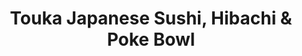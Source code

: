 ---
layout: place
title: "Touka Japanese Sushi, Hibachi & Poke Bowl"
permalink: /new-york/east-aurora/touka-japanese-sushi-hibachi-poke-bowl.html
stateAbbr: NY
stateName: New York
cityName: East Aurora
seo:
  name: "Touka Japanese Sushi, Hibachi & Poke Bowl"
  type: Restaurant
  links: http://www.toukabuffalo.com/
description: "Touka Japanese Sushi, Hibachi & Poke Bowl serves delicious sushi in East Aurora, New York. Try fresh Japanese dishes for a great dining experience. "
place_id: ChIJF8rSYeqn04kRg0xeDLzH52k
photos:
  - name: >-
      places/ChIJF8rSYeqn04kRg0xeDLzH52k/photos/AeeoHcLFWq2fk028myz3hbOuoK9bcT7fAHVuUnfQSfr6Vq-9HlUpBhpR6awxyCTd83ybXYBdqituxrMaSRggDiw5S5pO4VDZkX8n-EF71ddpQwU_AmufmKJ-CtJ77GjoMO_JgP6SjQ4T-7oTx0JENMrhtNrDiFKctfQlGnph96-Xc6xp3dVqYqp3tBFeJmjG4oKH1anRXy0uAADdZefgDd6SXy8ihthjnI5Iv8dw5ZIIQ9j_uZOXjTALHKDvl6D5FFezPcPZUkiGLLtF1hNRwo3mxbg1ScutuKDZhl_mH2c_DlbhukQxrFNniWVchXjyJTcrnHpvL7D1wJu6L55Mj4UN4NUBNVwwN8YuZ-m5S-mhTz7d2OckbdrVi7oMuKG_5Jipc9Um7z7RMX1DLmibtG31rDriuH5F85e0oZwfw8H6IyV0Rw
    widthPx: 4032
    heightPx: 2268
    authorAttributions:
      - displayName: Joel B
        uri: https://maps.google.com/maps/contrib/113337875822638439424
        photoUri: >-
          https://lh3.googleusercontent.com/a-/ALV-UjUwSOwuCJEBQJl0YMSr9jZrjICKcdrx_BHsmiNQjZcbMBSEH37_lA=s100-p-k-no-mo
    flagContentUri: >-
      https://www.google.com/local/imagery/report/?cb_client=maps_api_places.places_api&image_key=!1e10!2sCIHM0ogKEICAgIDy5uykaQ&hl=en-US
    googleMapsUri: >-
      https://www.google.com/maps/place//data=!3m4!1e2!3m2!1sCIHM0ogKEICAgIDy5uykaQ!2e10!4m2!3m1!1s0x89d3a7ea61d2ca17:0x69e7c7bc0c5e4c83
  - name: >-
      places/ChIJF8rSYeqn04kRg0xeDLzH52k/photos/AeeoHcJcJxXCxQqOJS8fkdkB8Gn7gKqM8SLrNYt_5d0FGMR6Q91LxcuJ7KSbslTDvzHTC-5KVz8ELwvpebdo5sDsu-pGbCP8IY8jN2KeEqNIgD-1Nlm-m7cWL5CQkMXlF6YZ61u-s5VmSoQW6vr8h1bWBBbgmvvbQ8gNNc_KRgz0HXnk8UtjJ_GAoHn2B54vphkdBlzz86nqz6DfIhNKOXlhNa9Vkos-afxBfo3mTbgnNCrL9ldoMVdNvA_OCQCq0Wt4eMsF2JI5I7VMENnKRwIM1q5YuZYU_soZ-QT3YBnjxW-BHcQxPCcmieYDqJhpHdutEIHO7mtASPSsCBy7He7TQUAC41eqXQBV6Djm4AbsCsFQ8dsoY-VpxdMvfpMjWVr5XtSJz-agNvXIyEP0hSjPCzLkK-ipZfFPmuTRAYYPTWkycRR4
    widthPx: 3000
    heightPx: 2000
    authorAttributions:
      - displayName: PETER LIN
        uri: https://maps.google.com/maps/contrib/111254593565568690154
        photoUri: >-
          https://lh3.googleusercontent.com/a-/ALV-UjV6Gb87nYklVToUXlEfjp7V2xC400Cx9UXX5SxJSz_FyA3Lu1d9=s100-p-k-no-mo
    flagContentUri: >-
      https://www.google.com/local/imagery/report/?cb_client=maps_api_places.places_api&image_key=!1e10!2sCIHM0ogKEICAgICi3pX_qQE&hl=en-US
    googleMapsUri: >-
      https://www.google.com/maps/place//data=!3m4!1e2!3m2!1sCIHM0ogKEICAgICi3pX_qQE!2e10!4m2!3m1!1s0x89d3a7ea61d2ca17:0x69e7c7bc0c5e4c83
  - name: >-
      places/ChIJF8rSYeqn04kRg0xeDLzH52k/photos/AeeoHcKRbllOz7LhGMiFjPhdpAF8kapGVuzZn6LywH_WZDcuk0CNdCuanWo2g-G761rLzJR6mmmGzcQrqVxyZq-H5tch3XmZD8a12LseYU3ydOU8hGHZCPIDzr1fKEXyqLQsCHFrbIh7vie-P1IBvROqbiweQfjs6dfYvLgvjUyO-pf8U18giZJyQuXyfOTEMOa-4kANtDVKkNeGV0GMnKr9E2xw1QFPK7fa1_TcC6jPZQOv9ncuOqy31HJeBGtxw5LBW4jcLYFXxMgk_pZaB7J5MUFjuxZLhWJ4pRAqih4_AUsoKA
    widthPx: 658
    heightPx: 931
    authorAttributions:
      - displayName: Touka Japanese Sushi, Hibachi & Poke Bowl
        uri: https://maps.google.com/maps/contrib/111318437991118116036
        photoUri: >-
          https://lh3.googleusercontent.com/a/ACg8ocLl_K9nqvMmRK7YX7nT2fkNCUn2grI5aRg-O8cgwE0buh7Np4U=s100-p-k-no-mo
    flagContentUri: >-
      https://www.google.com/local/imagery/report/?cb_client=maps_api_places.places_api&image_key=!1e10!2sAF1QipPtoj-Jg_Q-L2se89gy9esIfUVJH4tsgdO5MFg8&hl=en-US
    googleMapsUri: >-
      https://www.google.com/maps/place//data=!3m4!1e2!3m2!1sAF1QipPtoj-Jg_Q-L2se89gy9esIfUVJH4tsgdO5MFg8!2e10!4m2!3m1!1s0x89d3a7ea61d2ca17:0x69e7c7bc0c5e4c83
  - name: >-
      places/ChIJF8rSYeqn04kRg0xeDLzH52k/photos/AeeoHcJaezNiExFGDEe81TFhtM5VzA5u9avjCciIZhGi8WD-DEbUTmLI4WguL9esrOeOAcCxfw4meWncGQHn_AwuH1gp_mRBZiF3xoALSQZBada8KMn8NPzGJfYmlIq5jDnZRgCzbNQCaC-_GraOunkyL0phtk8VtX2DmBWoYIGMLEBnzFpQF0rEJyaFsV43SDAlUqafT1wH_DBjBljEK_U9ksF90bPUqOkRMv2YYaRJxPZ3sjHt2pz7m0p9KHe921OgE9YHYbOw87u9gyZXZXqJbEDPpgRo29EkhAD4p-4SVTMltdin-TXs4_Yvcw-Or8LCLUTDmrnK-B1l44-ALf92ndSNdaCyz_sjazCwHW_Oz2bhZTTdmYjfI8fo1SNKtBwsqF4YHrhsrxD0-5n0Q9VlXj3iZVFpUsyRfxl4E25waPYpljE
    widthPx: 4032
    heightPx: 2268
    authorAttributions:
      - displayName: Joel B
        uri: https://maps.google.com/maps/contrib/113337875822638439424
        photoUri: >-
          https://lh3.googleusercontent.com/a-/ALV-UjUwSOwuCJEBQJl0YMSr9jZrjICKcdrx_BHsmiNQjZcbMBSEH37_lA=s100-p-k-no-mo
    flagContentUri: >-
      https://www.google.com/local/imagery/report/?cb_client=maps_api_places.places_api&image_key=!1e10!2sCIHM0ogKEICAgIDy5uyExQE&hl=en-US
    googleMapsUri: >-
      https://www.google.com/maps/place//data=!3m4!1e2!3m2!1sCIHM0ogKEICAgIDy5uyExQE!2e10!4m2!3m1!1s0x89d3a7ea61d2ca17:0x69e7c7bc0c5e4c83
  - name: >-
      places/ChIJF8rSYeqn04kRg0xeDLzH52k/photos/AeeoHcIhJqrgDt9OtZpCN607aNniTi2vSy99sCEeowB_iQNRjYuKMUXiYya8Hd4TGrJNDNgz2xE4GmaBPQEyK3iCD7aqkrxKByeXMo9K_ObnzJQrxjGrmFbpQmzYRd97BZjRO97EXZlVlbujchahRVuWjVzR7-wCjvdhYxY3viWx-Oeh3FZIThSmND8DfJRUktyP8Vp51AwTMgtPjhe5LDBooM0GUc940Ej7jI7O_ECwQTFAvrLOTJaaLK-PDZNFx3hBn3JEM8bNg3W7OEXrZuSUxUykkQXDCa2Cu0Big2jNa5wWuvxcIY-FqS5R5FzytSUuvF5jWFBGv0-guGIHlY1wz_iyN5ecwUniRZEJiYDHXlxD9lCGeM4LJJ9FyCD-KaO4-TV2ml52LWfBvrfMQ2LA-ogsPLk9xfl6TkSQm3IaIHoMxg
    widthPx: 3024
    heightPx: 4032
    authorAttributions:
      - displayName: Tim Schosek
        uri: https://maps.google.com/maps/contrib/104959312271591917648
        photoUri: >-
          https://lh3.googleusercontent.com/a/ACg8ocJ8umEY6zg32YVI6TnuDQOfgt_eceNaTVgE8w0t3cghTliuhmc=s100-p-k-no-mo
    flagContentUri: >-
      https://www.google.com/local/imagery/report/?cb_client=maps_api_places.places_api&image_key=!1e10!2sCIHM0ogKEICAgICeitmaNQ&hl=en-US
    googleMapsUri: >-
      https://www.google.com/maps/place//data=!3m4!1e2!3m2!1sCIHM0ogKEICAgICeitmaNQ!2e10!4m2!3m1!1s0x89d3a7ea61d2ca17:0x69e7c7bc0c5e4c83
  - name: >-
      places/ChIJF8rSYeqn04kRg0xeDLzH52k/photos/AeeoHcK6iqJhGS-EhqHLpfYrx_qgfV0YXlAN2SEeJQM76ofuqSaKWlLeyCVP5nD-SFpD5rb7eWG52LEqw6S8PGKdUjhILWPEbx0vVuFr2RObCBa1DQyPNTzXQRSbu9Q8hA2_hnYQyZJ5dS1Aemn9a6wseg7gKS7VnatpLkkzr4_sK-ZnI1VssCZw1xJM1Ix5_g3mRebaeVDNmVoU2P-NZjOrDgmQp5Ui_2nYtTrtdl4sO41RFK-PTzvP81Ur5LoUUmZugTulngoq0qQ9w-8_kl-yRwwzP3ZLmyykd9a4ZKueLxGlMTGNxQRJGm-pSRJbp1gAUBRsgfsfDlFSQP2xXVd4PBSzzJtNmfpcTU1Elj8tEGMTC1cGVoN-2pjzN4xBRvbKxHMisDqDuM5_cOmrQGYwFdvp-vS-METrL-7OdNXfmy0jzZOR
    widthPx: 3024
    heightPx: 4032
    authorAttributions:
      - displayName: Tim Schosek
        uri: https://maps.google.com/maps/contrib/104959312271591917648
        photoUri: >-
          https://lh3.googleusercontent.com/a/ACg8ocJ8umEY6zg32YVI6TnuDQOfgt_eceNaTVgE8w0t3cghTliuhmc=s100-p-k-no-mo
    flagContentUri: >-
      https://www.google.com/local/imagery/report/?cb_client=maps_api_places.places_api&image_key=!1e10!2sCIHM0ogKEICAgICeitmatQE&hl=en-US
    googleMapsUri: >-
      https://www.google.com/maps/place//data=!3m4!1e2!3m2!1sCIHM0ogKEICAgICeitmatQE!2e10!4m2!3m1!1s0x89d3a7ea61d2ca17:0x69e7c7bc0c5e4c83
  - name: >-
      places/ChIJF8rSYeqn04kRg0xeDLzH52k/photos/AeeoHcIij_QAPn7-Yj5PsmQQqFVuTQFYnZmkucG8jChzjrErPtSNiKGm65LGn7qzkcD4SOr_-m2OSTnA1eNrSOGHlbtZhpyBem9yUKQBDMqxqJsOoX3sbsXlo64GWsihCqZNexW-Vrf0APXGauxjbpCX2Gx1o3KGBCfrLHDvyASw1Vem2Xxmq0dqcrAcvQx2Y2rlklk2UkQGLXtZ2pmiv-Q6vJ3GjPFaInPMBKLqSs026jVtF1lTvjrTTav16nHr_JRAB73kVYVGSKLNsAAdEXzY3zECExuJL6TALggC1oFEBqH3rhKk3z1c7ZHxii6DIGLjNuG_iDj4Tygw2lwtrttY-X51lGeltNhcNqOokJc1VqewG--iCvKoZDQ88Ty_i9NCIprKllQnW5NozW3YWu7f92PJH7bL9-j4Y-56hEBZESwDAQZp
    widthPx: 3024
    heightPx: 4032
    authorAttributions:
      - displayName: Tim Schosek
        uri: https://maps.google.com/maps/contrib/104959312271591917648
        photoUri: >-
          https://lh3.googleusercontent.com/a/ACg8ocJ8umEY6zg32YVI6TnuDQOfgt_eceNaTVgE8w0t3cghTliuhmc=s100-p-k-no-mo
    flagContentUri: >-
      https://www.google.com/local/imagery/report/?cb_client=maps_api_places.places_api&image_key=!1e10!2sCIHM0ogKEICAgICeitma1QE&hl=en-US
    googleMapsUri: >-
      https://www.google.com/maps/place//data=!3m4!1e2!3m2!1sCIHM0ogKEICAgICeitma1QE!2e10!4m2!3m1!1s0x89d3a7ea61d2ca17:0x69e7c7bc0c5e4c83
  - name: >-
      places/ChIJF8rSYeqn04kRg0xeDLzH52k/photos/AeeoHcKk0dPRxUiHxeb6qf3pLtqrNXqadJte4W9e5CvJBubVPV3ut1cCungXftE-VV6RJ0haTbRa4YbKB4vogw2UsrpvvUehORk0XIG6PEoCwxlKTWSS3EYm31csrcRZzbrwVv0o6AlgmHQ2WL_rhHfUKl0t9C6LrsYc-enHCQfWmf2nJ-fVLR6IkO-y-End3GvSa_wLctJ0iiOP9G_o8gMEfD-f4pr2_pJTJcB2S9yvVlUU62SzSQyYz7a3lXrkXFcm7zZMZtrohgA-hMh2AGNwT--rHcZxwB3BOZZE8QIMah7bSDXR_cEs5uASEZVa3nRvEoPlpjmY3L5wruT7k84jgc5_UgpQ7v18uay6e-5Jtj9WeTZVsslMB1WwDmrukdiLAx67M3wmq1XzJReThAzxT2O3aIFjc4tU-WFFGBndpG-p-g
    widthPx: 3024
    heightPx: 4032
    authorAttributions:
      - displayName: Tim Schosek
        uri: https://maps.google.com/maps/contrib/104959312271591917648
        photoUri: >-
          https://lh3.googleusercontent.com/a/ACg8ocJ8umEY6zg32YVI6TnuDQOfgt_eceNaTVgE8w0t3cghTliuhmc=s100-p-k-no-mo
    flagContentUri: >-
      https://www.google.com/local/imagery/report/?cb_client=maps_api_places.places_api&image_key=!1e10!2sCIHM0ogKEICAgICeitmaVQ&hl=en-US
    googleMapsUri: >-
      https://www.google.com/maps/place//data=!3m4!1e2!3m2!1sCIHM0ogKEICAgICeitmaVQ!2e10!4m2!3m1!1s0x89d3a7ea61d2ca17:0x69e7c7bc0c5e4c83
  - name: >-
      places/ChIJF8rSYeqn04kRg0xeDLzH52k/photos/AeeoHcL0N1aB5kjD-2lHNt7fn00EFNhZWNaCl9QhOhzNbrTC_1gDWJ8QEF1K10lLbDkqy2dH58G2OxI1JTlr2LfOjmq1sRBlWv7PK8mX1dc8eL0r-rFeJ4qrOHhZ4bmhbn5bTMsdOr5b8_PIzRlHuAX3QHOFFqB-kjcVGsEzlTYjNBL0ujBsYsEUrrTo_Ircb2p1_8hO0vbPNQGz7-RgWrtD0FOvrAMtC638RY0RtkPPU7rx252tXRsz133VaHObH8vea0WVuJQVb-fypDpvBP3E_NShv3I2VwrCa58hwSxMxwTSkMfEdS95xJ7VOjTNv6-HSkHewq-dZ7D-ruhJnvw2WwPq_Ie0dJIi602OYJmfLLP05zAQ0eIz0WA79kX06rmjby1I0SuJnF6Pdak6PmwWxZe6SB0YCYe63Dqvl_319-8STECf
    widthPx: 4000
    heightPx: 2252
    authorAttributions:
      - displayName: Joella (Joellasylvia71)
        uri: https://maps.google.com/maps/contrib/109430096949952541764
        photoUri: >-
          https://lh3.googleusercontent.com/a-/ALV-UjUbTxa5rv_6NF-yYSPL46JoUD7sbdnI-o1Je6EHiIt_BTitlles=s100-p-k-no-mo
    flagContentUri: >-
      https://www.google.com/local/imagery/report/?cb_client=maps_api_places.places_api&image_key=!1e10!2sCIHM0ogKEICAgIC1jqm0gAE&hl=en-US
    googleMapsUri: >-
      https://www.google.com/maps/place//data=!3m4!1e2!3m2!1sCIHM0ogKEICAgIC1jqm0gAE!2e10!4m2!3m1!1s0x89d3a7ea61d2ca17:0x69e7c7bc0c5e4c83
  - name: >-
      places/ChIJF8rSYeqn04kRg0xeDLzH52k/photos/AeeoHcITPYf5slYukrigkudsSSU6hwSD-I0brSzi3t_tOpWI6POYe_zdZdDrgyFPTigiIqY1_ixVZBxBxSNc4vez-Dj_iPUx5MmpUe2doYjYWA_D0cJ106_4OnXQq0C9iNQwhxEsODUjkvB_e3ePL7otMCtcIDvrhg0s820IcogaJ4JR0fQSfrB9B6-thVZFvK5jHBBUIp6WkUkjAXbJCRS6pOEZ09NMOCbxWzgmVTgtFl0pxdK8GescTJ-FTid2m3FjBU4tF-DFYA_cdrJf09kX6xTgwBG8bwaMApJABf_BHsgT-UGFBqBi17-OqK9-e64VTKz4BMz9Dk9gmM-6s5ymmuajVaZzsPg4Ap1HfQt5raA7mefLthU7ySdnFCG0Xf8f7hnGLQuYq2JAmxI3LzNf1PpBG4-lEHCEZ3gd3Z4qemBM5A
    widthPx: 3024
    heightPx: 4032
    authorAttributions:
      - displayName: Tim Schosek
        uri: https://maps.google.com/maps/contrib/104959312271591917648
        photoUri: >-
          https://lh3.googleusercontent.com/a/ACg8ocJ8umEY6zg32YVI6TnuDQOfgt_eceNaTVgE8w0t3cghTliuhmc=s100-p-k-no-mo
    flagContentUri: >-
      https://www.google.com/local/imagery/report/?cb_client=maps_api_places.places_api&image_key=!1e10!2sCIHM0ogKEICAgICeitmaFQ&hl=en-US
    googleMapsUri: >-
      https://www.google.com/maps/place//data=!3m4!1e2!3m2!1sCIHM0ogKEICAgICeitmaFQ!2e10!4m2!3m1!1s0x89d3a7ea61d2ca17:0x69e7c7bc0c5e4c83
address: 16 Buffalo Rd, East Aurora, NY 14052, USA
street: 16 Buffalo Rd
city: East Aurora
state: NY
zip: '14052'
country: USA
neighborhood: null
latitude: '42.768272'
longitude: '-78.629095'
accessibility_options:
  wheelchairAccessibleParking: true
  wheelchairAccessibleEntrance: true
  wheelchairAccessibleRestroom: true
business_status: OPERATIONAL
name: Touka Japanese Sushi, Hibachi & Poke Bowl
google_maps_links:
  directionsUri: >-
    https://www.google.com/maps/dir//''/data=!4m7!4m6!1m1!4e2!1m2!1m1!1s0x89d3a7ea61d2ca17:0x69e7c7bc0c5e4c83!3e0
  placeUri: https://maps.google.com/?cid=7631287704077880451
  writeAReviewUri: >-
    https://www.google.com/maps/place//data=!4m3!3m2!1s0x89d3a7ea61d2ca17:0x69e7c7bc0c5e4c83!12e1
  reviewsUri: >-
    https://www.google.com/maps/place//data=!4m4!3m3!1s0x89d3a7ea61d2ca17:0x69e7c7bc0c5e4c83!9m1!1b1
  photosUri: >-
    https://www.google.com/maps/place//data=!4m3!3m2!1s0x89d3a7ea61d2ca17:0x69e7c7bc0c5e4c83!10e5
primary_type: Japanese Restaurant
opening_hours:
  regular: null
  current: null
secondary_opening_hours:
  regular:
    weekdayDescriptions: null
    type: null
  current:
    weekdayDescriptions: null
    type: null
phone: (716) 655-8888
price_level: PRICE_LEVEL_MODERATE
price_range: $10 &ndash; $20
rating: '4.5'
rating_count: 97
website: http://www.toukabuffalo.com/
reviews: null
parking_options: null
payment_options: null
allow_dogs: null
curbside_pickup: null
delivery: null
dine_in: null
good_for_children: null
good_for_groups: null
good_for_sports: null
live_music: null
menu_for_children: null
outdoor_seating: null
reservable: null
restroom: null
serves_beer: null
serves_breakfast: null
serves_brunch: null
serves_cocktails: null
serves_coffee: null
serves_dinner: null
serves_dessert: null
serves_lunch: null
serves_vegetarian_food: null
serves_wine: null
takeout: null
summary: null

---